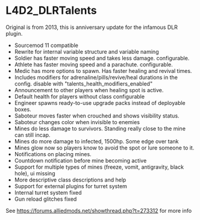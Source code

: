 # L4D2_DLRTalents

Original is from 2013, this is anniversary update for the infamous DLR plugin.

- Sourcemod 11 compatible
- Rewrite for internal variable structure and variable naming
- Soldier has faster moving speed and takes less damage. configurable.
- Athlete has faster moving speed and a parachute. configurable.
- Medic has more options to spawn. Has faster healing and revival times.
- Includes modifiers for adrenaline/pills/revive/heal durations in the config. disable with "talents_health_modifiers_enabled" 
- Announcement to other players when healing spot is active.
- Default health for players without class configurable
- Engineer spawns ready-to-use upgrade packs instead of deployable boxes.
- Saboteur moves faster when crouched and shows visibility status.
- Saboteur changes color when invisible to enemies 
- Mines do less damage to survivors. Standing really close to the mine can still incap.
- Mines do more damage to infected, 1500hp. Some edge over tank
- Mines glow now so players know to avoid the spot or lure someone to it.
- Notifications on placing mines.
- Countdown notification before mine becoming active
- Support for multiple types of mines (freeze, vomit, antigravity, black hole), ui missing
- More descriptive class descriptions and help
- Support for external plugins for turret system
- Internal turret system fixed
- Gun reload glitches fixed


See https://forums.alliedmods.net/showthread.php?t=273312 for more info

